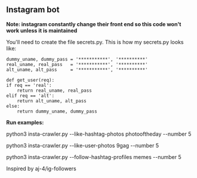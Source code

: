 ## Instagram bot

**Note: instagram constantly change their front end so this code won't work unless it is maintained**

You'll need to create the file secrets.py.
This is how my secrets.py looks like:

    dummy_uname, dummy_pass = '***********', '**********'
    real_uname, real_pass   = '***********', '**********'
    alt_uname, alt_pass     = '***********', '**********'
    
    def get_user(req):
    if req == 'real':
        return real_uname, real_pass 
    elif req == 'alt':
        return alt_uname, alt_pass
    else:
        return dummy_uname, dummy_pass





__**Run examples:**__

python3 insta-crawler.py --like-hashtag-photos photooftheday --number 5

python3 insta-crawler.py --like-user-photos 9gag --number 5

python3 insta-crawler.py --follow-hashtag-profiles memes --number 5



Inspired by aj-4/ig-followers
